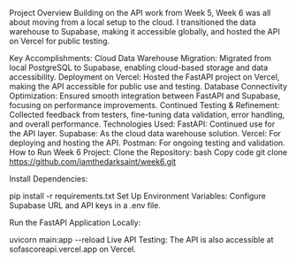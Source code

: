 Project Overview
Building on the API work from Week 5, Week 6 was all about moving from a local setup to the cloud. I transitioned the data warehouse to Supabase, making it accessible globally, and hosted the API on Vercel for public testing.

Key Accomplishments:
Cloud Data Warehouse Migration: Migrated from local PostgreSQL to Supabase, enabling cloud-based storage and data accessibility.
Deployment on Vercel: Hosted the FastAPI project on Vercel, making the API accessible for public use and testing.
Database Connectivity Optimization: Ensured smooth integration between FastAPI and Supabase, focusing on performance improvements.
Continued Testing & Refinement: Collected feedback from testers, fine-tuning data validation, error handling, and overall performance.
Technologies Used:
FastAPI: Continued use for the API layer.
Supabase: As the cloud data warehouse solution.
Vercel: For deploying and hosting the API.
Postman: For ongoing testing and validation.
How to Run Week 6 Project:
Clone the Repository:
bash
Copy code
git clone https://github.com/iamthedarksaint/week6.git

Install Dependencies:

pip install -r requirements.txt
Set Up Environment Variables:
Configure Supabase URL and API keys in a .env file.

Run the FastAPI Application Locally:

uvicorn main:app --reload
Live API Testing:
The API is also accessible at sofascoreapi.vercel.app on Vercel.
